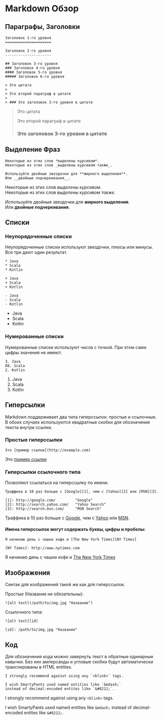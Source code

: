 # Markdown Обзор

## Параграфы, Заголовки

    Заголовок 1-го уровня
    =====================

    Заголовок 2-го уровня
    ---------------------

    ## Заголовок 3-го уровня
    ### Заголовок 4-го уровня
    #### Заголовок 5-го уровня
    ##### Заголовок 6-го уровня

    > Это цитата
    >
    > Это второй параграф в цитате
    >
    > ### Это заголовок 3-го уровня в цитате
    
> Это цитата
>
> Это второй параграф в цитате
>
> ### Это заголовок 3-го уровня в цитате    


## Выделение Фраз

    Некоторые из этих слов *выделены курсивом*.  
    Некоторые из этих слов _выделены курсивом также_.

    Используйте двойные звездочки для **жирного выделения**.  
    Или __двойные подчеркивания__.

Некоторые из этих слов *выделены курсивом*.  
Некоторые из этих слов _выделены курсивом также_.

Используйте двойные звездочки для **жирного выделения**.  
Или __двойные подчеркивания__.


## Списки

### Неупорядоченные списки

Неупорядоченные списки используют звездочки, плюсы или минусы. Все три дают один результат.

    * Java
    * Scala
    * Kotlin

    + Java
    + Scala
    + Kotlin

    - Java
    - Scala
    - Kotlin

- Java
- Scala
- Kotlin

### Нумерованные списки

Нумерованные списки используют числа с точкой. При этом сами цифры значения не имеют.

    3. Java
    88. Scala
    2. Kotlin
    
1. Java
3. Scala
2. Kotlin


## Гиперсылки

Markdown поддерживает два типа гиперссылок: простые и ссылочные.
В обоих случаях используются квадратные скобки для обозначения текста внутри ссылки.

### Простые гиперссылки

    Это [пример ссылки](http://example.com)

Это [пример ссылки](http://example.com)

### Гиперсылки ссылочного типа

Позволяют ссылаться на гиперссылку по имени.

    Траффика в 10 раз больше с [Google][1], чем с [Yahoo][2] или [MSN][3].

    [1]: http://google.com/         "Google"
    [2]: http://search.yahoo.com/   "Yahoo Search"
    [3]: http://search.msn.com/     "MSN Search"

Траффика в 10 раз больше с [Google][1], чем с [Yahoo][2] или [MSN][3].

[1]: http://google.com/         "Google"
[2]: http://search.yahoo.com/   "Yahoo Search"
[3]: http://search.msn.com/     "MSN Search"

#### Имена гиперссылок могут содержать буквы, цифры и пробелы:

    Я начинаю день с чашки кофе и [The New York Times][NY Times]

    [NY Times]: http://www.nytimes.com

Я начинаю день с чашки кофе и [The New York Times][NY Times]

[NY Times]: http://www.nytimes.com


## Изображения

Синтак для изображений такой же как для гиперссылок.

Простые (Названия не обязательны):

    ![alt text](/path/to/img.jpg "Название")

Ссылочного типа:

    ![alt text][id]
    
    [id]: /path/to/img.jpg "Название"


## Код

Для обозначения кода можно завернуть текст в обратные одинарные кавычки. Без них амперсанды и угловые скобки будут автоматически транслированы в HTML entities.

    I strongly recommend against using any `<blink>` tags.

    I wish SmartyPants used named entities like `&mdash;`
    instead of decimal-encoded entites like `&#8212;`.

I strongly recommend against using any `<blink>` tags.

I wish SmartyPants used named entities like `&mdash;`
instead of decimal-encoded entites like `&#8212;`.

